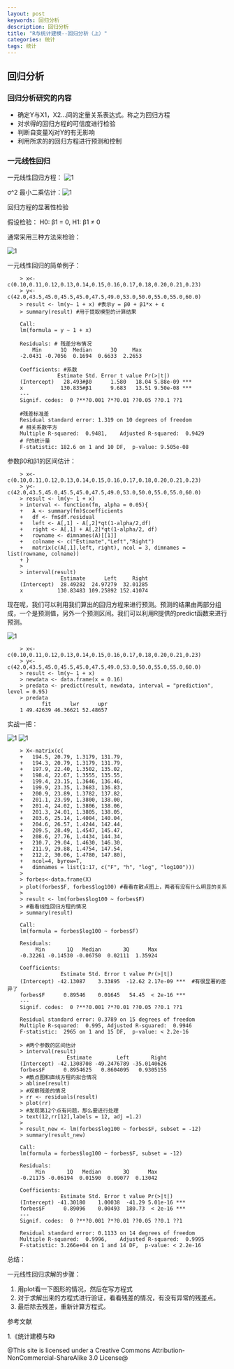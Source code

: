 ```yaml
---
layout: post
keywords: 回归分析
description: 回归分析
title: "R与统计建模--回归分析（上）"
categories: 统计
tags: 统计
---
```


## 回归分析
### 回归分析研究的内容

- 确定Y与X1，X2...间的定量关系表达式。称之为回归方程
- 对求得的回归方程的可信度进行检验
- 判断自变量Xj对Y的有无影响
- 利用所求的的回归方程进行预测和控制

### 一元线性回归

一元线性回归方程：
![1](/public/img/posts/huiguifenxiyiyuanxianxing.png)


σ^2 最小二乘估计：![1](/public/img/posts/huiguifenxiyiyuanxianxingguji.png)

回归方程的显著性检验

假设检验： H0: β1 = 0, H1: β1 ≠ 0

通常采用三种方法来检验：

![1](/public/img/posts/huiguifenxiyiyuanxianxingjianyan.png)

一元线性回归的简单例子：

		> x<-c(0.10,0.11,0.12,0.13,0.14,0.15,0.16,0.17,0.18,0.20,0.21,0.23)
		> y<-c(42.0,43.5,45.0,45.5,45.0,47.5,49.0,53.0,50.0,55.0,55.0,60.0)
		> result <- lm(y~ 1 + x) #表示y = β0 + β1*x + ε
		> summary(result) #用于提取模型的计算结果
		
		Call:
		lm(formula = y ~ 1 + x)
		
		Residuals: # 残差分布情况
		    Min      1Q  Median      3Q     Max 
		-2.0431 -0.7056  0.1694  0.6633  2.2653 
		
		Coefficients: #系数
		            Estimate Std. Error t value Pr(>|t|)    
		(Intercept)   28.493#β0      1.580   18.04 5.88e-09 ***
		x            130.835#β1      9.683   13.51 9.50e-08 ***
		---
		Signif. codes:  0 ?**?0.001 ?*?0.01 ??0.05 ??0.1 ??1
		
		#残差标准差
		Residual standard error: 1.319 on 10 degrees of freedom
		# 相关系数平方
		Multiple R-squared:  0.9481,	Adjusted R-squared:  0.9429 
		# F的统计量		
		F-statistic: 182.6 on 1 and 10 DF,  p-value: 9.505e-08

参数β0和β1的区间估计：

		> x<-c(0.10,0.11,0.12,0.13,0.14,0.15,0.16,0.17,0.18,0.20,0.21,0.23)
		> y<-c(42.0,43.5,45.0,45.5,45.0,47.5,49.0,53.0,50.0,55.0,55.0,60.0)
		> result <- lm(y~ 1 + x)
		> interval <- function(fm, alpha = 0.05){
		+   A <- summary(fm)$coefficients
		+   df <- fm$df.residual
		+   left <- A[,1] - A[,2]*qt(1-alpha/2,df)
		+   right <- A[,1] + A[,2]*qt(1-alpha/2, df)
		+   rowname <- dimnames(A)[[1]]
		+   colname <- c("Estimate","Left","Right")
		+   matrix(c(A[,1],left, right), ncol = 3, dimnames = list(rowname, colname))
		+ }
		> 
		> interval(result)
		             Estimate      Left     Right
		(Intercept)  28.49282  24.97279  32.01285
		x           130.83483 109.25892 152.41074

现在呢，我们可以利用我们算出的回归方程来进行预测。预测的结果由两部分组成，一个是预测值，另外一个预测区间。我们可以利用R提供的predict函数来进行预测。

![1](/public/img/posts/huiguifenxiyiyuanxianxingyuce.png)

		> x<-c(0.10,0.11,0.12,0.13,0.14,0.15,0.16,0.17,0.18,0.20,0.21,0.23)
		> y<-c(42.0,43.5,45.0,45.5,45.0,47.5,49.0,53.0,50.0,55.0,55.0,60.0)
		> result <- lm(y~ 1 + x)
		> newdata <- data.frame(x = 0.16)
		> predata <- predict(result, newdata, interval = "prediction", level = 0.95)
		> predata
		       fit      lwr      upr
		1 49.42639 46.36621 52.48657

实战一把：

![1](/public/img/posts/huiguifenxiyiyuanxianforbes1.png)
![1](/public/img/posts/huiguifenxiyiyuanxianforbes2.png)

		> X<-matrix(c(
		+   194.5, 20.79, 1.3179, 131.79,
		+   194.3, 20.79, 1.3179, 131.79,
		+   197.9, 22.40, 1.3502, 135.02,
		+   198.4, 22.67, 1.3555, 135.55,
		+   199.4, 23.15, 1.3646, 136.46,
		+   199.9, 23.35, 1.3683, 136.83,
		+   200.9, 23.89, 1.3782, 137.82,
		+   201.1, 23.99, 1.3800, 138.00,
		+   201.4, 24.02, 1.3806, 138.06,
		+   201.3, 24.01, 1.3805, 138.05,
		+   203.6, 25.14, 1.4004, 140.04,
		+   204.6, 26.57, 1.4244, 142.44,
		+   209.5, 28.49, 1.4547, 145.47,
		+   208.6, 27.76, 1.4434, 144.34,
		+   210.7, 29.04, 1.4630, 146.30,
		+   211.9, 29.88, 1.4754, 147.54,
		+   212.2, 30.06, 1.4780, 147.80),
		+   ncol=4, byrow=T,
		+   dimnames = list(1:17, c("F", "h", "log", "log100")))
		> 
		> forbes<-data.frame(X)
		> plot(forbes$F, forbes$log100) #看看在散点图上，两者有没有什么明显的关系
		> 
		> result <- lm(forbes$log100 ~ forbes$F)
		> #看看线性回归方程的情况
		> summary(result)
		
		Call:
		lm(formula = forbes$log100 ~ forbes$F)
		
		Residuals:
		     Min       1Q   Median       3Q      Max 
		-0.32261 -0.14530 -0.06750  0.02111  1.35924 
		
		Coefficients:
		             Estimate Std. Error t value Pr(>|t|)    
		(Intercept) -42.13087    3.33895  -12.62 2.17e-09 ***  #有很显著的差异了
		forbes$F      0.89546    0.01645   54.45  < 2e-16 ***
		---
		Signif. codes:  0 ?**?0.001 ?*?0.01 ??0.05 ??0.1 ??1
		
		Residual standard error: 0.3789 on 15 degrees of freedom
		Multiple R-squared:  0.995,	Adjusted R-squared:  0.9946 
		F-statistic:  2965 on 1 and 15 DF,  p-value: < 2.2e-16
		
		> #两个参数的区间估计
		> interval(result)
		               Estimate        Left       Right
		(Intercept) -42.1308708 -49.2476789 -35.0140626
		forbes$F      0.8954625   0.8604095   0.9305155
		> #散点图和直线方程的拟合情况
		> abline(result)
		> #观察残差的情况
		> rr <- residuals(result)
		> plot(rr)
		> #发现第12个点有问题，那么要进行处理
		> text(12,rr[12],labels = 12, adj =1.2)
		> 
		> result_new <- lm(forbes$log100 ~ forbes$F, subset = -12)
		> summary(result_new)
		
		Call:
		lm(formula = forbes$log100 ~ forbes$F, subset = -12)
		
		Residuals:
		     Min       1Q   Median       3Q      Max 
		-0.21175 -0.06194  0.01590  0.09077  0.13042 
		
		Coefficients:
		             Estimate Std. Error t value Pr(>|t|)    
		(Intercept) -41.30180    1.00038  -41.29 5.01e-16 ***
		forbes$F      0.89096    0.00493  180.73  < 2e-16 ***
		---
		Signif. codes:  0 ?**?0.001 ?*?0.01 ??0.05 ??0.1 ??1
		
		Residual standard error: 0.1133 on 14 degrees of freedom
		Multiple R-squared:  0.9996,	Adjusted R-squared:  0.9995 
		F-statistic: 3.266e+04 on 1 and 14 DF,  p-value: < 2.2e-16

总结：

一元线性回归求解的步骤：
1. 用plot看一下图形的情况，然后在写方程式
2. 对于求解出来的方程式进行验证，看看残差的情况，有没有异常的残差点。
3. 最后除去残差，重新计算方程式。

参考文献

1.《统计建模与R》

@This site is licensed under a Creative Commons Attribution-NonCommercial-ShareAlike 3.0 License@

